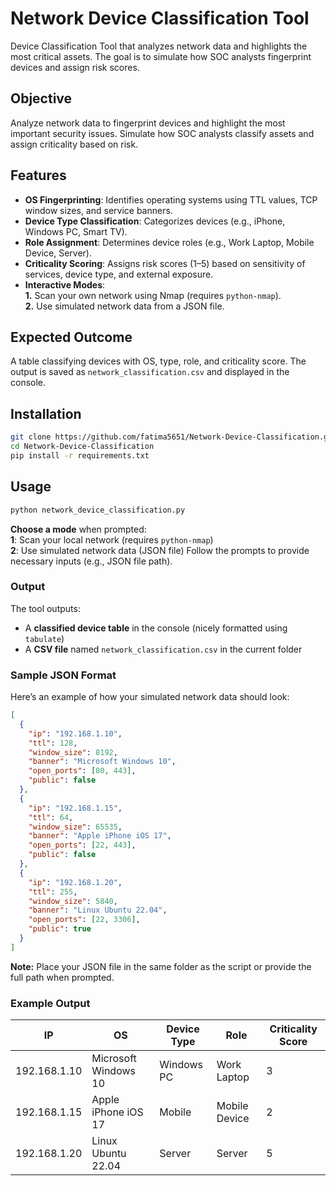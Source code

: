 # Network Device Classification Tool

Device Classification Tool that analyzes network data and highlights the most critical assets. The goal is to simulate how SOC analysts fingerprint devices and assign risk scores.

## Objective
Analyze network data to fingerprint devices and highlight the most important security issues. Simulate how SOC analysts classify assets and assign criticality based on risk.

## Features

- **OS Fingerprinting**: Identifies operating systems using TTL values, TCP window sizes, and service banners.  
- **Device Type Classification**: Categorizes devices (e.g., iPhone, Windows PC, Smart TV).  
- **Role Assignment**: Determines device roles (e.g., Work Laptop, Mobile Device, Server).  
- **Criticality Scoring**: Assigns risk scores (1–5) based on sensitivity of services, device type, and external exposure.  
- **Interactive Modes**:  
    **1.** Scan your own network using Nmap (requires `python-nmap`).  
    **2.** Use simulated network data from a JSON file.

## Expected Outcome
A table classifying devices with OS, type, role, and criticality score. The output is saved as `network_classification.csv` and displayed in the console.

## Installation

```bash
git clone https://github.com/fatima5651/Network-Device-Classification.git
cd Network-Device-Classification
pip install -r requirements.txt
```
## Usage
```bash
python network_device_classification.py
```
**Choose a mode** when prompted:  
    **1**: Scan your local network (requires `python-nmap`)  
    **2**: Use simulated network data (JSON file)
Follow the prompts to provide necessary inputs (e.g., JSON file path).

### Output

The tool outputs:

- A **classified device table** in the console (nicely formatted using `tabulate`)  
- A **CSV file** named `network_classification.csv` in the current folder

### Sample JSON Format

Here’s an example of how your simulated network data should look:

```json
[
  {
    "ip": "192.168.1.10",
    "ttl": 128,
    "window_size": 8192,
    "banner": "Microsoft Windows 10",
    "open_ports": [80, 443],
    "public": false
  },
  {
    "ip": "192.168.1.15",
    "ttl": 64,
    "window_size": 65535,
    "banner": "Apple iPhone iOS 17",
    "open_ports": [22, 443],
    "public": false
  },
  {
    "ip": "192.168.1.20",
    "ttl": 255,
    "window_size": 5840,
    "banner": "Linux Ubuntu 22.04",
    "open_ports": [22, 3306],
    "public": true
  }
]
```
**Note:** Place your JSON file in the same folder as the script or provide the full path when prompted.
### Example Output

| IP           | OS                   | Device Type | Role          | Criticality Score |
|--------------|----------------------|-------------|---------------|-------------------|
| 192.168.1.10 | Microsoft Windows 10 | Windows PC  | Work Laptop   | 3                 |
| 192.168.1.15 | Apple iPhone iOS 17  | Mobile      | Mobile Device | 2                 |
| 192.168.1.20 | Linux Ubuntu 22.04   | Server      | Server        | 5                 |

